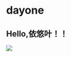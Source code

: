 # dayone
## Hello,依悠叶！！
![](https://qgt-style.oss-cn-hangzhou.aliyuncs.com/newcoursep4/g1/g1-2-2/tenor.gif)
